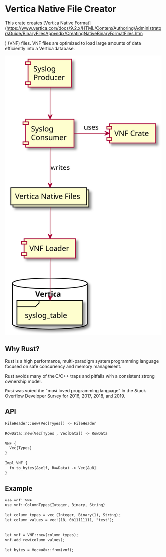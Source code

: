 Vertica Native File Creator
===========================
This crate creates [Vertica Native Format](https://www.vertica.com/docs/9.2.x/HTML/Content/Authoring/AdministratorsGuide/BinaryFilesAppendix/CreatingNativeBinaryFormatFiles.htm

) (VNF) files. VNF files are optimized to load large amounts of data efficiently into a Vertica database.

![Overview](./doc/vnf.svg)

Why Rust?
---------

Rust is a high performance, multi-paradigm system programming language focused
on safe concurrency and memory management.

Rust avoids many of the C/C++ traps and pitfalls with a consistent strong 
ownership model.

Rust was voted the "most loved programming language" in the Stack Overflow Developer Survey for 2016, 2017, 2018, and 2019.

API
----

	FileHeader::new(Vec[Types]) -> FileHeader
	
	RowData::new(Vec[Types], Vec[Data]) -> RowData
	
	VNF {
	  Vec[Types]
	}
	
	Impl VNF {
	  fn to_bytes(&self, RowData) -> Vec[&u8]
	}

Example
-------

    use vnf::VNF
    use vnf::ColumnTypes{Integer, Binary, String}

    let column_types = vec!(Integer, Binary(1), String);
    let column_values = vec!(18, 0b11111111, "test");


	let vnf = VNF::new(column_types);
	vnf.add_row(column_values);

    let bytes = Vec<u8>::from(vnf);

		                                    
		                                    

	
